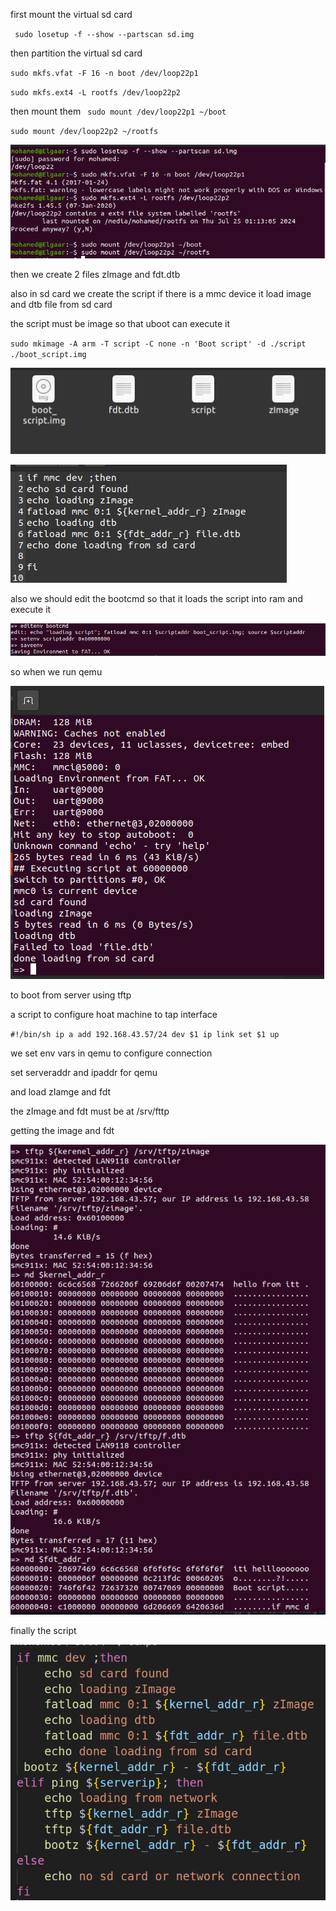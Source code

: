 first mount the virtual sd card 

` sudo losetup -f --show --partscan sd.img`

then partition the virtual sd card 

`sudo mkfs.vfat -F 16 -n boot /dev/loop22p1`

`sudo mkfs.ext4 -L rootfs /dev/loop22p2`

then mount them
` sudo mount /dev/loop22p1 ~/boot`

 `sudo mount /dev/loop22p2 ~/rootfs`

![alt text](./images/image1.png)

then we create 2 files zImage and fdt.dtb 

also in sd card we create the script if there is a mmc device it load image and dtb file from sd card 

the script must be image so that uboot can execute it 

`sudo mkimage -A arm -T script -C none -n 'Boot script' -d ./script ./boot_script.img`

![alt text](./images/image3.png)

![alt text](./images/image4.png)


also we should edit the bootcmd so that it loads the script into ram and execute it 

![alt text](./images/image2.png)

so when we run qemu 

![alt text](./images/image5.png)

to boot from server using tftp 

a script to configure hoat machine to tap interface 

`#!/bin/sh
ip a add 192.168.43.57/24 dev $1
ip link set $1 up`

we set env vars in qemu to configure connection 

set serveraddr and ipaddr for qemu

and load zIamge and fdt 

the zImage and fdt must be at /srv/fttp

getting the image and fdt 

![alt text](./images/image6.png)

finally the script 

![alt text](./images/image7.png)
